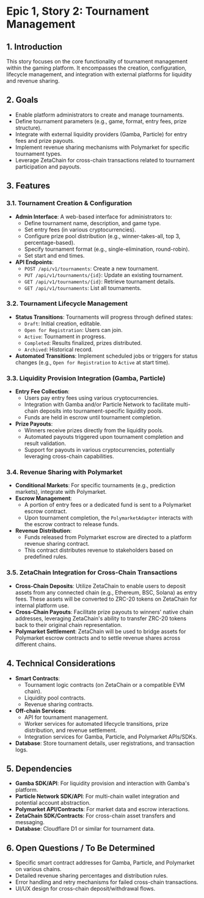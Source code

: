 # Epic 1, Story 2: Tournament Management

## 1. Introduction

This story focuses on the core functionality of tournament management within the gaming platform. It encompasses the creation, configuration, lifecycle management, and integration with external platforms for liquidity and revenue sharing.

## 2. Goals

- Enable platform administrators to create and manage tournaments.
- Define tournament parameters (e.g., game, format, entry fees, prize structure).
- Integrate with external liquidity providers (Gamba, Particle) for entry fees and prize payouts.
- Implement revenue sharing mechanisms with Polymarket for specific tournament types.
- Leverage ZetaChain for cross-chain transactions related to tournament participation and payouts.

## 3. Features

### 3.1. Tournament Creation & Configuration

- **Admin Interface**: A web-based interface for administrators to:
    - Define tournament name, description, and game type.
    - Set entry fees (in various cryptocurrencies).
    - Configure prize pool distribution (e.g., winner-takes-all, top 3, percentage-based).
    - Specify tournament format (e.g., single-elimination, round-robin).
    - Set start and end times.
- **API Endpoints**:
    - `POST /api/v1/tournaments`: Create a new tournament.
    - `PUT /api/v1/tournaments/{id}`: Update an existing tournament.
    - `GET /api/v1/tournaments/{id}`: Retrieve tournament details.
    - `GET /api/v1/tournaments`: List all tournaments.

### 3.2. Tournament Lifecycle Management

- **Status Transitions**: Tournaments will progress through defined states:
    - `Draft`: Initial creation, editable.
    - `Open for Registration`: Users can join.
    - `Active`: Tournament in progress.
    - `Completed`: Results finalized, prizes distributed.
    - `Archived`: Historical record.
- **Automated Transitions**: Implement scheduled jobs or triggers for status changes (e.g., `Open for Registration` to `Active` at start time).

### 3.3. Liquidity Provision Integration (Gamba, Particle)

- **Entry Fee Collection**:
    - Users pay entry fees using various cryptocurrencies.
    - Integration with Gamba and/or Particle Network to facilitate multi-chain deposits into tournament-specific liquidity pools.
    - Funds are held in escrow until tournament completion.
- **Prize Payouts**:
    - Winners receive prizes directly from the liquidity pools.
    - Automated payouts triggered upon tournament completion and result validation.
    - Support for payouts in various cryptocurrencies, potentially leveraging cross-chain capabilities.

### 3.4. Revenue Sharing with Polymarket

- **Conditional Markets**: For specific tournaments (e.g., prediction markets), integrate with Polymarket.
- **Escrow Management**:
    - A portion of entry fees or a dedicated fund is sent to a Polymarket escrow contract.
    - Upon tournament completion, the `PolymarketAdapter` interacts with the escrow contract to release funds.
- **Revenue Distribution**:
    - Funds released from Polymarket escrow are directed to a platform revenue sharing contract.
    - This contract distributes revenue to stakeholders based on predefined rules.

### 3.5. ZetaChain Integration for Cross-Chain Transactions

- **Cross-Chain Deposits**: Utilize ZetaChain to enable users to deposit assets from any connected chain (e.g., Ethereum, BSC, Solana) as entry fees. These assets will be converted to ZRC-20 tokens on ZetaChain for internal platform use.
- **Cross-Chain Payouts**: Facilitate prize payouts to winners' native chain addresses, leveraging ZetaChain's ability to transfer ZRC-20 tokens back to their original chain representation.
- **Polymarket Settlement**: ZetaChain will be used to bridge assets for Polymarket escrow contracts and to settle revenue shares across different chains.

## 4. Technical Considerations

- **Smart Contracts**:
    - Tournament logic contracts (on ZetaChain or a compatible EVM chain).
    - Liquidity pool contracts.
    - Revenue sharing contracts.
- **Off-chain Services**:
    - API for tournament management.
    - Worker services for automated lifecycle transitions, prize distribution, and revenue settlement.
    - Integration services for Gamba, Particle, and Polymarket APIs/SDKs.
- **Database**: Store tournament details, user registrations, and transaction logs.

## 5. Dependencies

- **Gamba SDK/API**: For liquidity provision and interaction with Gamba's platform.
- **Particle Network SDK/API**: For multi-chain wallet integration and potential account abstraction.
- **Polymarket API/Contracts**: For market data and escrow interactions.
- **ZetaChain SDK/Contracts**: For cross-chain asset transfers and messaging.
- **Database**: Cloudflare D1 or similar for tournament data.

## 6. Open Questions / To Be Determined

- Specific smart contract addresses for Gamba, Particle, and Polymarket on various chains.
- Detailed revenue sharing percentages and distribution rules.
- Error handling and retry mechanisms for failed cross-chain transactions.
- UI/UX design for cross-chain deposit/withdrawal flows.